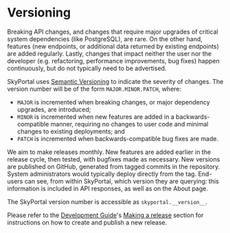 # Versioning

Breaking API changes, and changes that require major upgrades of critical system dependencies (like PostgreSQL), are rare. On the other hand, features (new endpoints, or additional data returned by existing endpoints) are added regularly. Lastly, changes that impact neither the user nor the developer (e.g. refactoring, performance improvements, bug fixes) happen continuously, but do not typically need to be advertised.

SkyPortal uses [Semantic Versioning](https://semver.org/) to indicate the severity of changes. The version number will be of the form `MAJOR.MINOR.PATCH`, where:

- `MAJOR` is incremented when breaking changes, or major dependency upgrades, are introduced;
- `MINOR` is incremented when new features are added in a backwards-compatible manner, requiring no changes to user code and minimal changes to existing deployments; and
- `PATCH` is incremented when backwards-compatible bug fixes are made.

We aim to make releases monthly. New features are added earlier in the release cycle, then tested, with bugfixes made as necessary. New versions are published on GitHub, generated from tagged commits in the repository. System administrators would typically deploy directly from the tag. End-users can see, from within SkyPortal, which version they are querying: this information is included in API responses, as well as on the About page.

The SkyPortal version number is accessible as `skyportal.__version__`.

Please refer to the [Development Guide](dev)'s [Making a release](dev.html#making-a-release) section for instructions on how to create and publish a new release.
